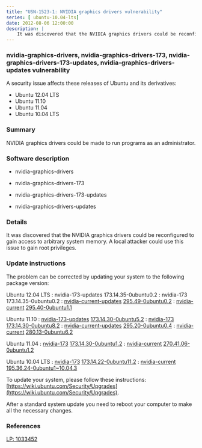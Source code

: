 ```yaml
---
title: "USN-1523-1: NVIDIA graphics drivers vulnerability"
series: [ ubuntu-10.04-lts]
date: 2012-08-06 12:00:00
description: |
    It was discovered that the NVIDIA graphics drivers could be reconfigured to gain access to arbitrary system memory. A local attacker could use this issue to gain root privileges. 
--- 
```

 
 


### nvidia-graphics-drivers, nvidia-graphics-drivers-173, nvidia-graphics-drivers-173-updates, nvidia-graphics-drivers-updates vulnerability

A security issue affects these releases of Ubuntu and its derivatives:

* Ubuntu 12.04 LTS
* Ubuntu 11.10
* Ubuntu 11.04
* Ubuntu 10.04 LTS

### Summary

NVIDIA graphics drivers could be made to run programs as an administrator. 

### Software description

* nvidia-graphics-drivers 

* nvidia-graphics-drivers-173 

* nvidia-graphics-drivers-173-updates 

* nvidia-graphics-drivers-updates 

### Details

It was discovered that the NVIDIA graphics drivers could be reconfigured to gain access to arbitrary system memory. A local attacker could use this issue to gain root privileges. 

### Update instructions

The problem can be corrected by updating your system to the following package version:

Ubuntu 12.04 LTS
 : nvidia-173-updates <span>173.14.35-0ubuntu0.2</span>
 : nvidia-173 <span>173.14.35-0ubuntu0.2</span>
 : [nvidia-current-updates](https://launchpad.net/ubuntu/+source/nvidia-graphics-drivers-updates) <span> [295.49-0ubuntu0.2](https://launchpad.net/ubuntu/+source/nvidia-graphics-drivers-updates/295.49-0ubuntu0.2) </span> 
 : [nvidia-current](https://launchpad.net/ubuntu/+source/nvidia-graphics-drivers) <span> [295.40-0ubuntu1.1](https://launchpad.net/ubuntu/+source/nvidia-graphics-drivers/295.40-0ubuntu1.1) </span> 

Ubuntu 11.10
 : [nvidia-173-updates](https://launchpad.net/ubuntu/+source/nvidia-graphics-drivers-173-updates) <span> [173.14.30-0ubuntu5.2](https://launchpad.net/ubuntu/+source/nvidia-graphics-drivers-173-updates/173.14.30-0ubuntu5.2) </span> 
 : [nvidia-173](https://launchpad.net/ubuntu/+source/nvidia-graphics-drivers-173) <span> [173.14.30-0ubuntu8.2](https://launchpad.net/ubuntu/+source/nvidia-graphics-drivers-173/173.14.30-0ubuntu8.2) </span> 
 : [nvidia-current-updates](https://launchpad.net/ubuntu/+source/nvidia-graphics-drivers-updates) <span> [295.20-0ubuntu0.4](https://launchpad.net/ubuntu/+source/nvidia-graphics-drivers-updates/295.20-0ubuntu0.4) </span> 
 : [nvidia-current](https://launchpad.net/ubuntu/+source/nvidia-graphics-drivers) <span> [280.13-0ubuntu6.2](https://launchpad.net/ubuntu/+source/nvidia-graphics-drivers/280.13-0ubuntu6.2) </span> 

Ubuntu 11.04
 : [nvidia-173](https://launchpad.net/ubuntu/+source/nvidia-graphics-drivers-173) <span> [173.14.30-0ubuntu1.2](https://launchpad.net/ubuntu/+source/nvidia-graphics-drivers-173/173.14.30-0ubuntu1.2) </span> 
 : [nvidia-current](https://launchpad.net/ubuntu/+source/nvidia-graphics-drivers) <span> [270.41.06-0ubuntu1.2](https://launchpad.net/ubuntu/+source/nvidia-graphics-drivers/270.41.06-0ubuntu1.2) </span> 

Ubuntu 10.04 LTS
 : [nvidia-173](https://launchpad.net/ubuntu/+source/nvidia-graphics-drivers-173) <span> [173.14.22-0ubuntu11.2](https://launchpad.net/ubuntu/+source/nvidia-graphics-drivers-173/173.14.22-0ubuntu11.2) </span> 
 : [nvidia-current](https://launchpad.net/ubuntu/+source/nvidia-graphics-drivers) <span> [195.36.24-0ubuntu1~10.04.3](https://launchpad.net/ubuntu/+source/nvidia-graphics-drivers/195.36.24-0ubuntu1~10.04.3) </span> 

To update your system, please follow these instructions: [https://wiki.ubuntu.com/Security/Upgrades](https://wiki.ubuntu.com/Security/Upgrades).

After a standard system update you need to reboot your computer to make all the necessary changes. 

### References

 
 [LP: 1033452](https://launchpad.net/bugs/1033452)
 


